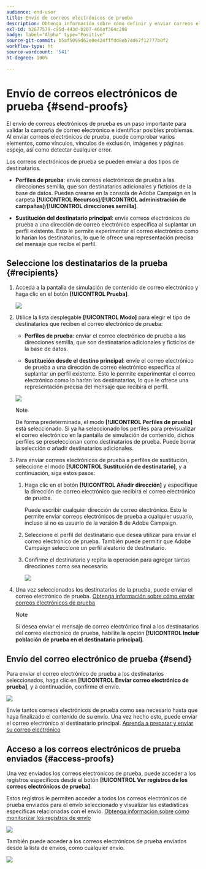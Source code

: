 ```yaml
---
audience: end-user
title: Envío de correos electrónicos de prueba
description: Obtenga información sobre cómo definir y enviar correos electrónicos de prueba
exl-id: b2677579-c95d-443d-b207-466af364c208
badge: label="Alpha" type="Positive"
source-git-commit: b5af5099d62e0e424fffdd8eb74d67f12777b0f2
workflow-type: ht
source-wordcount: '541'
ht-degree: 100%

---
```


# Envío de correos electrónicos de prueba {#send-proofs}

El envío de correos electrónicos de prueba es un paso importante para validar la campaña de correo electrónico e identificar posibles problemas. Al enviar correos electrónicos de prueba, puede comprobar varios elementos, como vínculos, vínculos de exclusión, imágenes y páginas espejo, así como detectar cualquier error.

Los correos electrónicos de prueba se pueden enviar a dos tipos de destinatarios.

* **Perfiles de prueba**: envíe correos electrónicos de prueba a las direcciones semilla, que son destinatarios adicionales y ficticios de la base de datos. Pueden crearse en la consola de Adobe Campaign en la carpeta **[!UICONTROL Recursos]**/**[!UICONTROL administración de campañas]**/**[!UICONTROL direcciones semilla]**.

* **Sustitución del destinatario principal**: envíe correos electrónicos de prueba a una dirección de correo electrónico específica al suplantar un perfil existente. Esto le permite experimentar el correo electrónico como lo harían los destinatarios, lo que le ofrece una representación precisa del mensaje que recibe el perfil.

## Seleccione los destinatarios de la prueba {#recipients}

1. Acceda a la pantalla de simulación de contenido de correo electrónico y haga clic en el botón **[!UICONTROL Prueba]**.

   ![](assets/test-button.png)

1. Utilice la lista desplegable **[!UICONTROL Modo]** para elegir el tipo de destinatarios que reciben el correo electrónico de prueba:

   * **Perfiles de prueba**: enviar el correo electrónico de prueba a las direcciones semilla, que son destinatarios adicionales y ficticios de la base de datos.

   * **Sustitución desde el destino principal**: envíe el correo electrónico de prueba a una dirección de correo electrónico específica al suplantar un perfil existente. Esto le permite experimentar el correo electrónico como lo harían los destinatarios, lo que le ofrece una representación precisa del mensaje que recibirá el perfil.

   ![](assets/test-mode.png)

   >[!NOTE]
   >
   >De forma predeterminada, el modo **[!UICONTROL Perfiles de prueba]** está seleccionado. Si ya ha seleccionado los perfiles para previsualizar el correo electrónico en la pantalla de simulación de contenido, dichos perfiles se preseleccionan como destinatarios de prueba. Puede borrar la selección o añadir destinatarios adicionales.

1. Para enviar correos electrónicos de prueba a perfiles de sustitución, seleccione el modo **[!UICONTROL Sustitución de destinatario]**, y a continuación, siga estos pasos:

   1. Haga clic en el botón **[!UICONTROL Añadir dirección]** y especifique la dirección de correo electrónico que recibirá el correo electrónico de prueba.

      Puede escribir cualquier dirección de correo electrónico. Esto le permite enviar correos electrónicos de prueba a cualquier usuario, incluso si no es usuario de la versión 8 de Adobe Campaign.

   1. Seleccione el perfil del destinatario que desea utilizar para enviar el correo electrónico de prueba. También puede permitir que Adobe Campaign seleccione un perfil aleatorio de destinatario.

   1. Confirme el destinatario y repita la operación para agregar tantas direcciones como sea necesario.

      ![](assets/substitution.png)

1. Una vez seleccionados los destinatarios de la prueba, puede enviar el correo electrónico de prueba. [Obtenga información sobre cómo enviar correos electrónicos de prueba](#send)

   >[!NOTE]
   >
   >Si desea enviar el mensaje de correo electrónico final a los destinatarios del correo electrónico de prueba, habilite la opción **[!UICONTROL Incluir población de prueba en el destinatario principal]**.

## Envío del correo electrónico de prueba {#send}

Para enviar el correo electrónico de prueba a los destinatarios seleccionados, haga clic en **[!UICONTROL Enviar correo electrónico de prueba]**, y a continuación, confirme el envío.

![](assets/send-proof.png)

Envíe tantos correos electrónicos de prueba como sea necesario hasta que haya finalizado el contenido de su envío. Una vez hecho esto, puede enviar el correo electrónico al destinatario principal. [Aprenda a preparar y enviar su correo electrónico](../monitor/prepare-send.md)

## Acceso a los correos electrónicos de prueba enviados {#access-proofs}

Una vez enviados los correos electrónicos de prueba, puede acceder a los registros específicos desde el botón **[!UICONTROL Ver registros de los correos electrónicos de prueba]**.

Estos registros le permiten acceder a todos los correos electrónicos de prueba enviados para el envío seleccionado y visualizar las estadísticas específicas relacionadas con el envío. [Obtenga información sobre cómo monitorizar los registros de envío](../monitor/delivery-logs.md)

![](assets/proof-log.png)

También puede acceder a los correos electrónicos de prueba enviados desde la lista de envíos, como cualquier envío.

![](assets/delivery-list.png)
